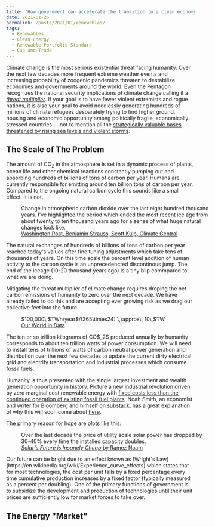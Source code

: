 ```yaml
---
title: 'How government can accelerate the transition to a clean economy'
date: 2021-01-26
permalink: /posts/2021/01/renewables/
tags:
  - Renewables
  - Clean Energy
  - Renewable Portfolio Standard
  - Cap and Trade
---
```


Climate change is the most serious existential threat facing humanity. Over the next few decades more frequent extreme weather events and
increasing probability of zoogenic pandemics threaten to destabilize economies and governments around the world.
Even the Pentagon recognizes the national security implications of climate change calling it a [*threat multiplier*](https://www.defense.gov/Explore/News/Article/Article/603440/hagel-to-address-threat-multiplier-of-climate-change/).
If your goal is to have fewer violent extremists and rogue nations,
it is also your goal to avoid needlessly generating hundreds of millions of climate refugees
desparately trying to find higher ground, housing and economic opportunity among politically fragile, economically stressed countries --
not to mention all the [strategically valuable bases threatened by rising sea levels and violent storms](https://assets.documentcloud.org/documents/5689153/DoD-Final-Climate-Report.pdf).

The Scale of The Problem
------
The amount of CO$_2$ in the atmosphere is set in a dynamic process of plants, ocean life and other chemical reactions constantly pumping out and absorbing hundreds of billions of tons of carbon per year.
Humans are currently responsible for emitting around ten billion tons of carbon per year.
Compared to the ongoing natural carbon cycle this sounds like a small effect. It is not.
<figure class="center" style="width:100%">
  <img src="{{ site.url }}{{ site.baseurl }}/images/2021-01-26-renewables/carbonskyscraper.png" alt="">
  <figcaption style="text-align:left">Change in atmospheric carbon dioxide over the last eight hundred thousand years. I've highlighted the period which ended the most recent ice age from about twenty to ten thousand years ago for a sense of what huge natural changes look like.
  <br>
  <a href="https://www.washingtonpost.com/weather/2021/01/12/carbon-skyscraper-rapid-climate-change/">Washington Post, Benjamin Strauss, Scott Kulp, Climate Central</a></figcaption>
</figure>
The natural exchanges of hundreds of billions of tons of carbon per year reached today's values after fine tuning adjustments which take tens of thousands of years.
On this time scale the percent level addition of human activity to the carbon cycle is an unprecedencted discontinous jump. The end of the iceage (10-20 thousand years ago) is a tiny blip commpared to what we are doing.

Mitigating the threat multiplier of climate change requires droping the net carbon emissions of humanity to zero over the next decade.
We have already failed to do this and are accepting ever growing risk as we drag our collective feet into the future.

<figure class="center" style="width:100%">
  <img src="{{ site.url }}{{ site.baseurl }}/images/2021-01-26-renewables/global-primary-energy.png" alt="">
  <figcaption style="text-align:left">$100,000\,$TWh/year$/(365\times24) \,\approx\, 10\,$TW
  <br>
  <a href="https://ourworldindata.org/grapher/global-primary-energy?time=earliest..latest">Our World in Data</a></figcaption>
</figure>
The ten or so trillion kilograms of CO$_2$ produced annually by humanity corresponds to about ten trillion watts of power consumption.
We will need to install tens of trillions of watts of carbon neutral power generation and distribution over the next few decades
to update the current dirty electrical grid and electrify transportation and industrial processes which consume fossil fuels.

Humanity is thus presented with the single largest investment and wealth generation opportunity in history.
Picture a new industrial revolution driven by zero marginal cost renewable energy with
[fixed costs less than the continued operation of existing fossil fuel plants](https://rameznaam.com/2020/05/14/solars-future-is-insanely-cheap-2020/).
Noah Smith, an economist and writer for Bloomberg and himself on [substack](noahpinion.substack.com),
has a great explanation of why this will soon come about [here](https://noahpinion.substack.com/p/answering-the-techno-pessimists-part-a3b).

The primary reason for hope are plots like this:
<figure class="center" style="width:100%">
  <img src="{{ site.url }}{{ site.baseurl }}/images/2021-01-26-renewables/Solar-Costs-2010-2020-vs-Fossil-Fuel-Cost-Range.jpg" alt="">
  <figcaption style="text-align:left">Over the last decade the price of utility scale solar power has dropped by 30-40% every time the installed capacity doubles.
  <br>
  <a href="https://rameznaam.com/2020/05/14/solars-future-is-insanely-cheap-2020/"><em>Solar's Future is Insanely Cheap</em> by Ramez Naam</a></figcaption>
</figure>
Our future can be bright due to an effect known as [Wright's Law](https://en.wikipedia.org/wiki/Experience_curve_effects) which states that for most technologies,
the cost per unit falls by a fixed percentage every time cumulative production increases by a fixed factor (typically measured as a percent per doubling).
One of the primary functions of government is to subsidize the development and production of technologies until their unit prices are sufficiently low for market forces to take over.

The Energy "Market"
------
